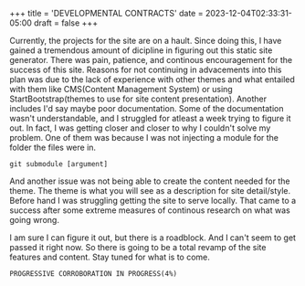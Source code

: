 +++
title = 'DEVELOPMENTAL CONTRACTS'
date = 2023-12-04T02:33:31-05:00
draft = false
+++

Currently, the projects for the site are on a hault. Since doing this, I have gained a tremendous amount of dicipline in figuring out this static site generator. There was pain, patience, and continous encouragement for the success of this site. Reasons for not continuing in advacements into this plan was due to the lack of experience with other themes and what entailed with them like CMS(Content Management System) or using StartBootstrap(themes to use for site content presentation). Another includes I'd say maybe poor documentation. Some of the documentation wasn't understandable, and I struggled for atleast a week trying to figure it out. In fact, I was getting closer and closer to why I couldn't solve my problem. One of them was because I was not injecting a module for the folder the files were in.

    git submodule [argument]

And another issue was not being able to create the content needed for the theme. The theme is what you will see as a description for site detail/style. Before hand I was struggling getting the site to serve locally. That came to a success after some extreme measures of continous research on what was going wrong. 

I am sure I can figure it out, but there is a roadblock. And I can't seem to get passed it right now. So there is going to be a total revamp of the site features and content. Stay tuned for what is to come.

    PROGRESSIVE CORROBORATION IN PROGRESS(4%)
